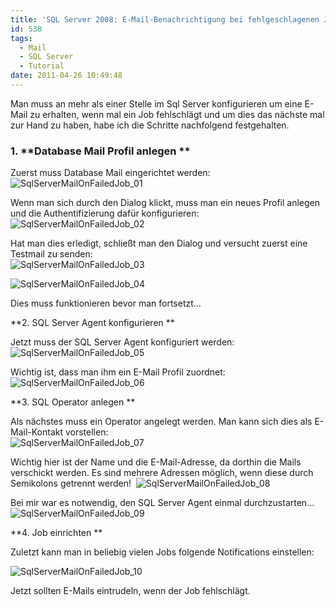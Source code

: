 ```yaml
---
title: 'SQL Server 2008: E-Mail-Benachrichtigung bei fehlgeschlagenen Jobs einrichten'
id: 538
tags:
  - Mail
  - SQL Server
  - Tutorial
date: 2011-04-26 10:49:48
---
```


Man muss an mehr als einer Stelle im Sql Server konfigurieren um eine E-Mail zu erhalten, wenn mal ein Job fehlschlägt und um dies das nächste mal zur Hand zu haben, habe ich die Schritte nachfolgend festgehalten.

### 1\. **Database Mail Profil anlegen **

Zuerst muss Database Mail eingerichtet werden:    
![](https://az275061.vo.msecnd.net/blogmedia/2011/04/clip_image002.jpg "SqlServerMailOnFailedJob_01")

Wenn man sich durch den Dialog klickt, muss man ein neues Profil anlegen und die Authentifizierung dafür konfigurieren:    
![](https://az275061.vo.msecnd.net/blogmedia/2011/04/clip_image004.jpg "SqlServerMailOnFailedJob_02")

Hat man dies erledigt, schließt man den Dialog und versucht zuerst eine Testmail zu senden:    
![](https://az275061.vo.msecnd.net/blogmedia/2011/04/clip_image006.jpg "SqlServerMailOnFailedJob_03")

![](https://az275061.vo.msecnd.net/blogmedia/2011/04/clip_image008.jpg "SqlServerMailOnFailedJob_04")

Dies muss funktionieren bevor man fortsetzt…

**2\. SQL Server Agent konfigurieren **

Jetzt muss der SQL Server Agent konfiguriert werden:    
![](https://az275061.vo.msecnd.net/blogmedia/2011/04/clip_image010.jpg "SqlServerMailOnFailedJob_05")

Wichtig ist, dass man ihm ein E-Mail Profil zuordnet:    
![](https://az275061.vo.msecnd.net/blogmedia/2011/04/clip_image012.jpg "SqlServerMailOnFailedJob_06")

**3\. SQL Operator anlegen **

Als nächstes muss ein Operator angelegt werden. Man kann sich dies als E-Mail-Kontakt vorstellen:    
![](https://az275061.vo.msecnd.net/blogmedia/2011/04/clip_image014.jpg "SqlServerMailOnFailedJob_07")

Wichtig hier ist der Name und die E-Mail-Adresse, da dorthin die Mails verschickt werden. Es sind mehrere Adressen möglich, wenn diese durch Semikolons getrennt werden!&#160; 
![](https://az275061.vo.msecnd.net/blogmedia/2011/04/clip_image016.jpg "SqlServerMailOnFailedJob_08")

Bei mir war es notwendig, den SQL Server Agent einmal durchzustarten…    
![](https://az275061.vo.msecnd.net/blogmedia/2011/04/clip_image018.jpg "SqlServerMailOnFailedJob_09")

**4\. Job einrichten **

Zuletzt kann man in beliebig vielen Jobs folgende Notifications einstellen:

![](https://az275061.vo.msecnd.net/blogmedia/2011/04/clip_image020.jpg "SqlServerMailOnFailedJob_10")

Jetzt sollten E-Mails eintrudeln, wenn der Job fehlschlägt.